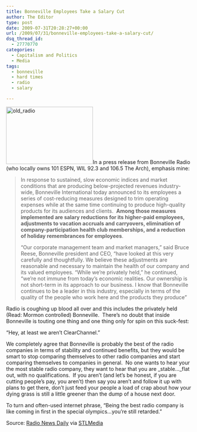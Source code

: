 ```yaml
---
title: Bonneville Employees Take a Salary Cut
author: The Editor
type: post
date: 2009-07-31T20:28:27+00:00
url: /2009/07/31/bonneville-employees-take-a-salary-cut/
dsq_thread_id:
  - 27770770
categories:
  - Capitalism and Politics
  - Media
tags:
  - bonneville
  - hard times
  - radio
  - salary

---
```

[<img class="alignright size-full wp-image-1185" title="old_radio" src="http://punchingkitty.com/wp-content/uploads/2009/07/old_radio.jpg" alt="old_radio" width="236" height="156" />][1]In a press release from Bonneville Radio (who locally owns 101 ESPN, WIL 92.3 and 106.5 The Arch), emphasis mine:

> In response to sustained, slow economic indices and market conditions that are producing below-projected revenues industry-wide, Bonneville International today announced to its employees a series of cost-reducing measures designed to trim operating expenses while at the same time continuing to produce high-quality products for its audiences and clients.  **Among those measures implemented are salary reductions for its higher-paid employees, adjustments to vacation accruals and carryovers, elimination of company-participation health club memberships, and a reduction of holiday remembrances for employees**.
> 
> “Our corporate management team and market managers,” said Bruce Reese, Bonneville president and CEO, “have looked at this very carefully and thoughtfully. We believe these adjustments are reasonable and necessary to maintain the health of our company and its valued employees. “While we’re privately held,” he continued, “we’re not immune from today’s economic realities. Our ownership is not short-term in its approach to our business. I know that Bonneville continues to be a leader in this industry, especially in terms of the quality of the people who work here and the products they produce”

Radio is coughing up blood all over and this includes the privately held (Read: Mormon controlled) Bonneville.  There&#8217;s no doubt that inside Bonneville is touting one thing and one thing only for spin on this suck-fest:

&#8220;Hey, at least we aren&#8217;t ClearChannel.&#8221;

We completely agree that Bonneville is probably the best of the radio companies in terms of stability and continued benefits, but they would be smart to stop comparing themselves to other radio companies and start comparing themselves to companies in general.  No one wants to hear your the most stable radio company, they want to hear that you are _stable&#8230;_flat out, with no qualifications.  If you aren&#8217;t (and let&#8217;s be honest, if you are cutting people&#8217;s pay, you aren&#8217;t) then say you aren&#8217;t and follow it up with plans to get there, don&#8217;t just feed your people a load of crap about how your dying grass is still a little greener than the dump of a house next door.

To turn and often-used internet phrase, &#8220;Being the best radio company is like coming in first in the special olympics&#8230;you&#8217;re still retarded.&#8221;

Source: [Radio News Daily][2] via [STLMedia][3]

 [1]: http://punchingkitty.com/wp-content/uploads/2009/07/old_radio.jpg
 [2]: http://radiodailynews.com/
 [3]: http://stlmediastuff.blogspot.com/2009/07/new-bonneville-cutbacks-exlude.html